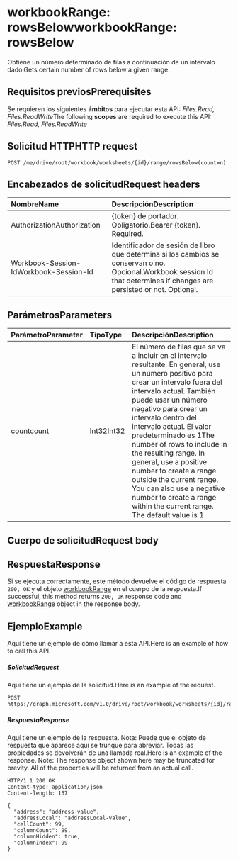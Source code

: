# <a name="workbookrange-rowsbelow"></a><span data-ttu-id="c5a9f-101">workbookRange: rowsBelow</span><span class="sxs-lookup"><span data-stu-id="c5a9f-101">workbookRange: rowsBelow</span></span>

<span data-ttu-id="c5a9f-102">Obtiene un número determinado de filas a continuación de un intervalo dado.</span><span class="sxs-lookup"><span data-stu-id="c5a9f-102">Gets certain number of rows below a given range.</span></span>

## <a name="prerequisites"></a><span data-ttu-id="c5a9f-103">Requisitos previos</span><span class="sxs-lookup"><span data-stu-id="c5a9f-103">Prerequisites</span></span>
<span data-ttu-id="c5a9f-104">Se requieren los siguientes **ámbitos** para ejecutar esta API: _Files.Read, Files.ReadWrite_</span><span class="sxs-lookup"><span data-stu-id="c5a9f-104">The following **scopes** are required to execute this API: _Files.Read, Files.ReadWrite_</span></span>
## <a name="http-request"></a><span data-ttu-id="c5a9f-105">Solicitud HTTP</span><span class="sxs-lookup"><span data-stu-id="c5a9f-105">HTTP request</span></span>
<!-- { "blockType": "ignored" } -->
```http
POST /me/drive/root/workbook/worksheets/{id}/range/rowsBelow(count=n)

```
## <a name="request-headers"></a><span data-ttu-id="c5a9f-106">Encabezados de solicitud</span><span class="sxs-lookup"><span data-stu-id="c5a9f-106">Request headers</span></span>
| <span data-ttu-id="c5a9f-107">Nombre</span><span class="sxs-lookup"><span data-stu-id="c5a9f-107">Name</span></span>       | <span data-ttu-id="c5a9f-108">Descripción</span><span class="sxs-lookup"><span data-stu-id="c5a9f-108">Description</span></span>|
|:---------------|:----------|
| <span data-ttu-id="c5a9f-109">Authorization</span><span class="sxs-lookup"><span data-stu-id="c5a9f-109">Authorization</span></span>  | <span data-ttu-id="c5a9f-p101">{token} de portador. Obligatorio.</span><span class="sxs-lookup"><span data-stu-id="c5a9f-p101">Bearer {token}. Required.</span></span> |
| <span data-ttu-id="c5a9f-112">Workbook-Session-Id</span><span class="sxs-lookup"><span data-stu-id="c5a9f-112">Workbook-Session-Id</span></span>  | <span data-ttu-id="c5a9f-p102">Identificador de sesión de libro que determina si los cambios se conservan o no. Opcional.</span><span class="sxs-lookup"><span data-stu-id="c5a9f-p102">Workbook session Id that determines if changes are persisted or not. Optional.</span></span>|

## <a name="parameters"></a><span data-ttu-id="c5a9f-115">Parámetros</span><span class="sxs-lookup"><span data-stu-id="c5a9f-115">Parameters</span></span>

| <span data-ttu-id="c5a9f-116">Parámetro</span><span class="sxs-lookup"><span data-stu-id="c5a9f-116">Parameter</span></span>    | <span data-ttu-id="c5a9f-117">Tipo</span><span class="sxs-lookup"><span data-stu-id="c5a9f-117">Type</span></span>   |<span data-ttu-id="c5a9f-118">Descripción</span><span class="sxs-lookup"><span data-stu-id="c5a9f-118">Description</span></span>|
|:---------------|:--------|:----------|
|<span data-ttu-id="c5a9f-119">count</span><span class="sxs-lookup"><span data-stu-id="c5a9f-119">count</span></span>|<span data-ttu-id="c5a9f-120">Int32</span><span class="sxs-lookup"><span data-stu-id="c5a9f-120">Int32</span></span>|<span data-ttu-id="c5a9f-p103">El número de filas que se va a incluir en el intervalo resultante. En general, use un número positivo para crear un intervalo fuera del intervalo actual. También puede usar un número negativo para crear un intervalo dentro del intervalo actual. El valor predeterminado es 1</span><span class="sxs-lookup"><span data-stu-id="c5a9f-p103">The number of rows to include in the resulting range. In general, use a positive number to create a range outside the current range. You can also use a negative number to create a range within the current range. The default value is 1</span></span>|

## <a name="request-body"></a><span data-ttu-id="c5a9f-125">Cuerpo de solicitud</span><span class="sxs-lookup"><span data-stu-id="c5a9f-125">Request body</span></span>

## <a name="response"></a><span data-ttu-id="c5a9f-126">Respuesta</span><span class="sxs-lookup"><span data-stu-id="c5a9f-126">Response</span></span>

<span data-ttu-id="c5a9f-127">Si se ejecuta correctamente, este método devuelve el código de respuesta `200, OK` y el objeto [workbookRange](../resources/range.md) en el cuerpo de la respuesta.</span><span class="sxs-lookup"><span data-stu-id="c5a9f-127">If successful, this method returns `200, OK` response code and [workbookRange](../resources/range.md) object in the response body.</span></span>

## <a name="example"></a><span data-ttu-id="c5a9f-128">Ejemplo</span><span class="sxs-lookup"><span data-stu-id="c5a9f-128">Example</span></span>
<span data-ttu-id="c5a9f-129">Aquí tiene un ejemplo de cómo llamar a esta API.</span><span class="sxs-lookup"><span data-stu-id="c5a9f-129">Here is an example of how to call this API.</span></span>
##### <a name="request"></a><span data-ttu-id="c5a9f-130">Solicitud</span><span class="sxs-lookup"><span data-stu-id="c5a9f-130">Request</span></span>
<span data-ttu-id="c5a9f-131">Aquí tiene un ejemplo de la solicitud.</span><span class="sxs-lookup"><span data-stu-id="c5a9f-131">Here is an example of the request.</span></span>
<!-- {
  "blockType": "request",
  "name": "workbookrange_rowsBelow"
}-->
```http
POST https://graph.microsoft.com/v1.0/drive/root/workbook/worksheets/{id}/range/rowsBelow(count=2)
```

##### <a name="response"></a><span data-ttu-id="c5a9f-132">Respuesta</span><span class="sxs-lookup"><span data-stu-id="c5a9f-132">Response</span></span>
<span data-ttu-id="c5a9f-p104">Aquí tiene un ejemplo de la respuesta. Nota: Puede que el objeto de respuesta que aparece aquí se trunque para abreviar. Todas las propiedades se devolverán de una llamada real.</span><span class="sxs-lookup"><span data-stu-id="c5a9f-p104">Here is an example of the response. Note: The response object shown here may be truncated for brevity. All of the properties will be returned from an actual call.</span></span>
<!-- {
  "blockType": "response",
  "truncated": true,
  "@odata.type": "microsoft.graph.range"
} -->
```http
HTTP/1.1 200 OK
Content-type: application/json
Content-length: 157

{
  "address": "address-value",
  "addressLocal": "addressLocal-value",
  "cellCount": 99,
  "columnCount": 99,
  "columnHidden": true,
  "columnIndex": 99
}
```